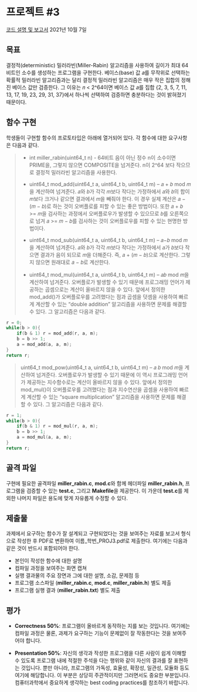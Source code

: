 # 프로젝트 #3
[코드 설명 및 보고서](https://www.notion.so/mksmk/Project-3-Miller-Rabin-c574004f347a44599360fbf4a504b4a5) 2021년 10월 7일

## 목표
결정적(deterministic) 밀러라빈(Miller-Rabin) 알고리즘을 사용하여 길이가 최대 64 비트인 소수를 생성하는 프로그램을 구현한다. 베이스(base) 값 𝑎를 무작위로 선택하는 확률적 밀러라빈 알고리즘과는 달리 결정적 밀러라빈 알고리즘은 매우 작은 집합의 정해진 베이스 값만 검증한다. 그 이유는 𝑛 < 2^64이면 베이스 값 𝑎를 집합 {2, 3, 5, 7, 11, 13, 17, 19, 23, 29, 31, 37}에서 하나씩 선택하여 검증하면 충분하다는 것이 밝혀졌기 때문이다.

  
## 함수 구현
학생들이 구현할 함수의 프로토타입은 아래에 열거되어 있다. 각 함수에 대한 요구사항은 다음과 같다.  
> * int miller_rabin(uint64_t n) - 64비트 음이 아닌 정수 n이 소수이면  PRIME을, 그렇지 않으면 COMPOSITE을 넘겨준다. n이 2^64 보다 작으므로 결정적 밀러라빈 알고리즘을 사용한다.  
>
> * uint64_t mod_add(uint64_t a, uint64_t b, uint64_t m) – 𝑎 + 𝑏 mod 𝑚을 계산하여 넘겨준다. 𝑎와 𝑏가 각각 𝑚보다 작다는 가정하에서 𝑎와 𝑏의 합이 𝑚보다 크거나 같으면 결과에서 𝑚을 빼줘야 한다. 이 경우 실제 계산은 𝑎 − (𝑚 − 𝑏)로 하는 것이 오버플로를 피할 수 있는 좋은 방법이다. 또한 𝑎 + 𝑏 >= 𝑚을 검사하는 과정에서 오버플로우가 발생할 수 있으므로 𝑏를 오른쪽으로 넘겨 𝑎 >= 𝑚 − 𝑏를 검사하는 것이 오버플로우를 피할 수 있는 현명한 방법이다.  
>
> * uint64_t mod_sub(uint64_t a, uint64_t b, uint64_t m) – 𝑎−𝑏 mod 𝑚을 계산하여 넘겨준다. 𝑎와 𝑏가 각각 𝑚보다 작다는 가정하에서 𝑎가 𝑏보다 작으면 결과가 음이 되므로 𝑚을 더해준다. 즉, 𝑎 + (𝑚 − 𝑏)으로 계산한다. 그렇지 않으면 원래대로 𝑎 − 𝑏로 계산한다.  
>
> * uint64_t mod_mul(uint64_t a, uint64_t b, uint64_t m) – 𝑎𝑏 mod 𝑚을 계산하여 넘겨준다. 오버플로가 발생할 수 있기 때문에 프로그래밍 언어가 제공하는 곱셈으로는 계산이 올바르지 않을 수 있다. 앞에서 정의한 mod_add()가 오버플로우를 고려했다는 점과 곱셈을 덧셈을 사용하여 빠르게 계산할 수 있는 “double addition” 알고리즘을 사용하면 문제를 해결할 수 있다. 그 알고리즘은 다음과 같다.  

```c
r = 0;
while(b > 0){
    if(b & 1) r = mod_add(r, a, m);
    b = b >> 1;
    a = mod_add(a, a, m);
}
return r;
```
  
> uint64_t mod_pow(uint64_t a, uint64_t b, uint64_t m) – 𝑎
𝑏 mod 𝑚을 계산하여 넘겨준다. 오버플로우가 발생할 수 있기 때문에 이 역시 프로그래밍 언어가 제공하는 지수함수로는 계산이 올바르지 않을 수 있다. 앞에서 정의한 mod_mul()이 오버플로우를 고려했다는 점과 지수연산을 곱셈을 사용하여 빠르게 계산할 수 있는 “square multiplication” 알고리즘을 사용하면 문제를 해결할 수 있다. 그 알고리즘은 다음과 같다.  
>
```c
r = 1;
while(b > 0){
    if(b & 1) r = mod_mul(r, a, m);
    b = b >> 1;
    a = mod_mul(a, a, m);
}
return r;
```

## 골격 파일
구현에 필요한 골격파일 **miller_rabin.c**, **mod.c**와 함께 헤더파일 **miller_rabin.h**, 프로그램을 검증할 수 있는 **test.c**, 그리고 **Makefile**을 제공한다. 이 가운데 **test.c**를 제외한 나머지 파일은 용도에 맞게 자유롭게 수정할 수 있다.

## 제출물
과제에서 요구하는 함수가 잘 설계되고 구현되었다는 것을 보여주는 자료를 보고서 형식으로 작성한 후 PDF로 변환하여 이름_학번_PROJ3.pdf로 제출한다. 여기에는 다음과 같은 것이 반드시 포함되어야 한다.

* 본인이 작성한 함수에 대한 설명  
* 컴파일 과정을 보여주는 화면 캡쳐  
* 실행 결과물의 주요 장면과 그에 대한 설명, 소감, 문제점 등  
* 프로그램 소스파일 (**miller_rabin.c**, **mod.c**, **miller_rabin.h**) 별도 제출
* 프로그램 실행 결과 (**miller_rabin.txt**) 별도 제출

## 평가
* **Correctness 50%**: 프로그램이 올바르게 동작하는 지를 보는 것입니다. 여기에는 컴파일 과정은 물론, 과제가 요구하는 기능이 문제없이 잘 작동한다는 것을 보여주어야 합니다.  

* **Presentation 50%**: 자신의 생각과 작성한 프로그램을 다른 사람이 쉽게 이해할 수 있도록 프로그램 내에 적절한 주석을 다는 행위와 같이 자신의 결과를 잘 표현하는 것입니다. 뿐만 아니라, 프로그램의 가독성, 효율성, 확장성, 일관성, 모듈화 등도 여기에 해당합니다. 이 부분은 상당히 주관적이지만 그러면서도 중요한 부분입니다. 컴퓨터과학에서 중요하게 생각하는 best coding practices를 참조하기 바랍니다.
